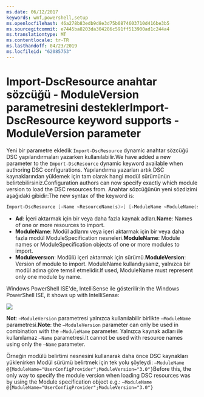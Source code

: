 ```yaml
---
ms.date: 06/12/2017
keywords: wmf,powershell,setup
ms.openlocfilehash: 46a278b83edb9d8e3d75b0874603710d416be3b5
ms.sourcegitcommit: e7445ba8203da304286c591ff513900ad1c244a4
ms.translationtype: MT
ms.contentlocale: tr-TR
ms.lasthandoff: 04/23/2019
ms.locfileid: "62085753"
---
```

# <a name="import-dscresource-keyword-supports--moduleversion-parameter"></a><span data-ttu-id="530a6-102">Import-DscResource anahtar sözcüğü - ModuleVersion parametresini destekler</span><span class="sxs-lookup"><span data-stu-id="530a6-102">Import-DscResource keyword supports -ModuleVersion parameter</span></span>

<span data-ttu-id="530a6-103">Yeni bir parametre ekledik `Import-DscResource` dynamic anahtar sözcüğü DSC yapılandırmaları yazarken kullanılabilir.</span><span class="sxs-lookup"><span data-stu-id="530a6-103">We have added a new parameter to the `Import-DscResource` dynamic keyword available when authoring DSC configurations.</span></span> <span data-ttu-id="530a6-104">Yapılandırma yazarları artık DSC kaynaklarından yüklemek için tam olarak hangi modül sürümünün belirtebilirsiniz.</span><span class="sxs-lookup"><span data-stu-id="530a6-104">Configuration authors can now specify exactly which module version to load the DSC resources from.</span></span> <span data-ttu-id="530a6-105">Anahtar sözcüğünün yeni sözdizimi aşağıdaki gibidir:</span><span class="sxs-lookup"><span data-stu-id="530a6-105">The new syntax of the keyword is:</span></span>

```powershell
Import-DscResource [-Name <ResourceName(s)>] [-ModuleName <ModuleName(s)>] [-ModuleVersion <ModuleVersion>]
```

* <span data-ttu-id="530a6-106">**Ad**: İçeri aktarmak için bir veya daha fazla kaynak adları.</span><span class="sxs-lookup"><span data-stu-id="530a6-106">**Name**: Names of one or more resources to import.</span></span>
* <span data-ttu-id="530a6-107">**ModuleName**: Modül adlarını veya içeri aktarmak için bir veya daha fazla modül ModuleSpecification nesneleri.</span><span class="sxs-lookup"><span data-stu-id="530a6-107">**ModuleName**: Module names or ModuleSpecification objects of one or more modules to import.</span></span>
* <span data-ttu-id="530a6-108">**Moduleversıon**: Modülü içeri aktarmak için sürümü.</span><span class="sxs-lookup"><span data-stu-id="530a6-108">**ModuleVersion**: Version of module to import.</span></span> <span data-ttu-id="530a6-109">ModuleName kullandıysanız, yalnızca bir modül adına göre temsil etmelidir.</span><span class="sxs-lookup"><span data-stu-id="530a6-109">If used, ModuleName must represent only one module by name.</span></span>

<span data-ttu-id="530a6-110">Windows PowerShell ISE'de, IntelliSense ile gösterilir:</span><span class="sxs-lookup"><span data-stu-id="530a6-110">In the Windows PowerShell ISE, it shows up with IntelliSense:</span></span>

![](../images/Import-DscResource-Modversion.jpg)

<span data-ttu-id="530a6-111">**Not**: `–ModuleVersion` parametresi yalnızca kullanılabilir birlikte `–ModuleName` parametresi.</span><span class="sxs-lookup"><span data-stu-id="530a6-111">**Note**: the `–ModuleVersion` parameter can only be used in combination with the `–ModuleName` parameter.</span></span> <span data-ttu-id="530a6-112">Yalnızca kaynak adları ile kullanılamaz `–Name` parametresi.</span><span class="sxs-lookup"><span data-stu-id="530a6-112">It cannot be used with resource names using only the `–Name` parameter.</span></span>

<span data-ttu-id="530a6-113">Örneğin modülü belirtimi nesnesini kullanarak daha önce DSC kaynakları yüklenirken Modül sürümü belirtmek için tek yolu şöyleydi: `–ModuleName @{ModuleName="UserConfigProvider";ModuleVersion="3.0"}`</span><span class="sxs-lookup"><span data-stu-id="530a6-113">Before this, the only way to specify the module version when loading DSC resources was by using the Module specification object e.g.: `–ModuleName @{ModuleName="UserConfigProvider";ModuleVersion="3.0"}`</span></span>
